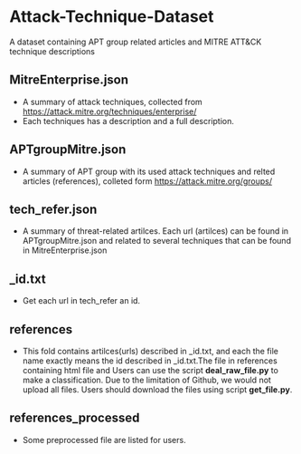 # Attack-Technique-Dataset
A dataset containing APT group related articles and MITRE ATT&amp;CK technique descriptions
## MitreEnterprise.json
* A summary of attack techniques, collected from https://attack.mitre.org/techniques/enterprise/
* Each techniques has a description and a full description.
## APTgroupMitre.json
* A summary of APT group with its used attack techniques and relted articles (references), colleted form https://attack.mitre.org/groups/
## tech_refer.json
* A summary of threat-related artilces. Each url (artilces) can be found in APTgroupMitre.json and related to several techniques that can be found in MitreEnterprise.json
## _id.txt
* Get each url in tech_refer an id.
## references
* This fold contains artilces(urls) described in _id.txt, and each the file name exactly means the id described in _id.txt.The file in references containing html file and Users can use the script **deal_raw_file.py** to make a classification. Due to the limitation of Github, we would not upload all files. Users should download the files using script **get_file.py**.
## references_processed
* Some preprocessed file are listed for users.
